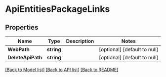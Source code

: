 # ApiEntitiesPackageLinks

## Properties
Name | Type | Description | Notes
------------ | ------------- | ------------- | -------------
**WebPath** | **string** |  | [optional] [default to null]
**DeleteApiPath** | **string** |  | [optional] [default to null]

[[Back to Model list]](../README.md#documentation-for-models) [[Back to API list]](../README.md#documentation-for-api-endpoints) [[Back to README]](../README.md)


